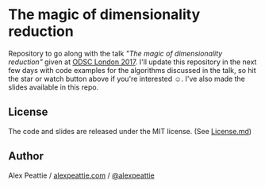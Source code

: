 # The magic of dimensionality reduction

Repository to go along with the talk *"The magic of dimensionality reduction"* given at [ODSC London 2017](https://odsc.com/london). I'll update this repository in the next few days with code examples for the algorithms discussed in the talk, so hit the star or watch button above if you're interested :relaxed:. I've also made the slides available in this repo.

## License

The code and slides are released under the MIT license. (See [License.md](./License.md))

## Author

Alex Peattie / [alexpeattie.com](https://alexpeattie.com/) / [@alexpeattie](https://twitter.com/alexpeattie) 
